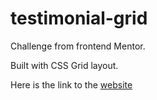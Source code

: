 # testimonial-grid

Challenge from frontend Mentor.

Built with CSS Grid layout.

Here is the link to the [website]()
